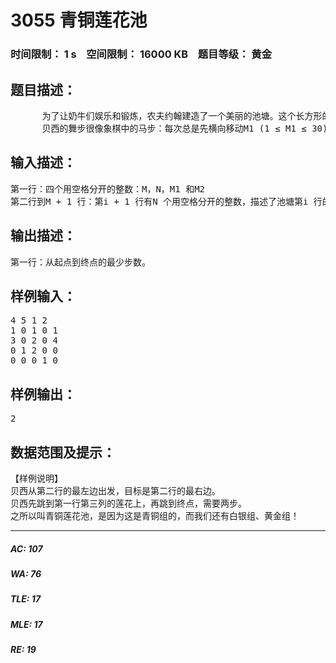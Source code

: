 # 3055 青铜莲花池   
### 时间限制： 1 s&nbsp;&nbsp;&nbsp;&nbsp;空间限制： 16000 KB&nbsp;&nbsp;&nbsp;&nbsp;题目等级： 黄金  
## 题目描述：  

<pre>
      为了让奶牛们娱乐和锻炼，农夫约翰建造了一个美丽的池塘。这个长方形的池子被分成了M 行N 列个方格（1 ≤ M, N ≤ 30）。一些格子是坚固得令人惊讶的莲花，还有一些格子是岩石，其余的只是美丽、纯净、湛蓝的水。贝西正在练习芭蕾舞，她站在一朵莲花上，想跳到另一朵莲花上去，她只能从一朵莲花跳到另一朵莲花上，既不能跳到水里，也不能跳到岩石上。  
      贝西的舞步很像象棋中的马步：每次总是先横向移动M1 (1 ≤ M1 ≤ 30)格，再纵向移动M2 (1 ≤ M2 ≤ 30, M1≠M2)格，或先纵向移动M1 格，再横向移动M2 格。最多时，贝西会有八个移动方向可供选择。给定池塘的布局和贝西的跳跃长度，请计算贝西从起点出发，到达目的地的最小步数，我们保证输入数据中的目的地一定是可达的。
</pre>
  
  
## 输入描述：  

<pre>
第一行：四个用空格分开的整数：M，N，M1 和M2  
第二行到M + 1 行：第i + 1 行有N 个用空格分开的整数，描述了池塘第i 行的状态：0 为水，1 为莲花，2 为岩石，3 为贝西所在的起点，4 为贝西想去的终点。
</pre>
  
  
## 输出描述：  

<pre>
第一行：从起点到终点的最少步数。
</pre>
  
  
## 样例输入：  

<pre>
4 5 1 2  
1 0 1 0 1  
3 0 2 0 4  
0 1 2 0 0  
0 0 0 1 0
</pre>
  
  
## 样例输出：  

<pre>
2
</pre>
  
  
## 数据范围及提示：  

<pre>
【样例说明】  
贝西从第二行的最左边出发，目标是第二行的最右边。  
贝西先跳到第一行第三列的莲花上，再跳到终点，需要两步。
之所以叫青铜莲花池，是因为这是青铜组的，而我们还有白银组、黄金组！
</pre>
  
  
***  

##### AC: 107  
##### WA: 76  
##### TLE: 17  
##### MLE: 17  
##### RE: 19  
